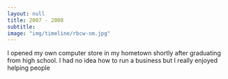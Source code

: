 ```yaml
---
layout: null
title: 2007 - 2008
subtitle:
image: "img/timeline/rbcw-sm.jpg"
---
```

I opened my own computer store in my hometown shortly after graduating from high school. I had no idea how to run a business but I really enjoyed helping people